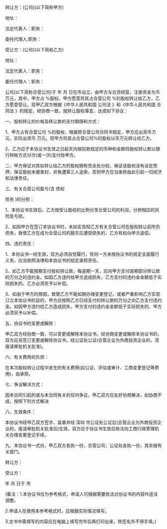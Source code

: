
 


转让方：(公司)(以下简称甲方)


地址：


法定代表人：职务：


委托代理人;职务：


受让方：(公司)(以下简称乙方)


地址：


法定代表人：职务：


委托代理人：职务：


公司(以下简称合营公司)于 年 月 日在市设立，由甲方与合资经营，注册资金为币万元，其中，甲方占   %股权。甲方愿意将其占合营公司    %的股权转让给乙方，乙方愿意受让。现甲乙双方根据《中华人民共和国
公司法
》和《中华人民共和国
合同法
》的规定，经协商一致，就转让股权事宜，达成如下协议：


一、股权转让的价格及转让款的支付期限和方式：


1、甲方占有合营公司   %的股权，根据原合营公司合同书规定，甲方应出资币万元，实际出资币    万元。现甲方将其占合营公司%的股权以币万元转让给乙方。


2、乙方应于本协议书生效之日起天内按前款规定的币种和金额将股权转让款以银行转帐方式分次(或一次)支付给甲方。


二、甲方保证对其拟转让给乙方的股权拥有完全处分权，保证该股权没有设定质押，保证股权未被查封，并免遭第三人追索，否则甲方应当承担由此引起一切经济和法律责任。


三、有关合营公司盈亏(含
债权

债务
)的分担：


1、本协议书生效后，乙方按受让股权的比例分享合营公司的利润，分担相应的风险及亏损。


2、如因甲方在签订本协议书时，未如实告知乙方有关合营公司在股权转让前所负债务，致使乙方在成为合营公司的股东后遭受损失的，乙方有权向甲方追偿。


四、违约责任：


1、本协议书一经生效，双方必须自觉履行，任何一方未按协议书的规定全面履行义务，应当依照法律和本协议书的规定承担责任。


2、如乙方不能按期支付股权转让款，每逾期一天，应向甲方支付逾期部分转让款的万分之的违约金。如因乙方违约给甲方造成损失，乙方支付的违约金金额低于实际损失的，乙方必须另予以补偿。


3、如由于甲方的原因，致使乙方不能如期办理变更登记，或者严重影响乙方实现订立本协议书的目的，甲方应按照乙方已经支付的转让款的万分之向乙方支付违约金。如因甲方违约给乙方造成损失，甲方支付的违约金金额低于实际损失的，甲方必须另予以补偿。


五、协议书的变更或解除：


甲乙双方经协商一致，可以变更或解除本协议书。经协商变更或解除本协议书的，双方应另签订变更或解除协议书，经公证处公证(合营企业为外商投资企业的，须报请审批机关批准)。


六、有关费用的负担：


在本次股权转让过程中发生的有关费用(如公证、评估或审计、工商变更登记等费用)，由承担。


七、争议解决方式：


因本合同引起的或与本合同有关的任何争议，甲乙双方应友好协商解决，如协商不成，按照下列方式解决


八、生效条件：


本协议书经甲乙双方签字、盖章并经
深圳
市公证处公证后(合营企业为外商投资企业的，报请审批机关批准后)生效。双方应于协议书生效后依法向工商行政管理机关办理变更登记手续。


九、本协议书一式份，甲乙双方各执一份，合营公司、公证处各执一份，其余报有关部门。


转让方：


受让方：


  年   月   日于    市


(备注：1.本协议书仅为参考格式，申请人可根据需要依法对协议书的内容作适当调整。


2.申请人在使用本参考格式时，应根据实际情况填写。


3.文书中需填写的内容应在电脑上填写完毕后再打印出来，除签名外不得手填。)
 


 

 
 
 
 
 
  


  
 

  


  


  
 
 
 
 

